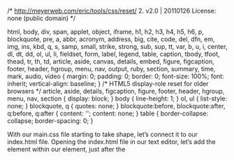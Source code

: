 /* http://meyerweb.com/eric/tools/css/reset/ 2. v2.0 | 20110126
  License: none (public domain)
*/

html, body, div, span, applet, object, iframe,
h1, h2, h3, h4, h5, h6, p, blockquote, pre,
a, abbr, acronym, address, big, cite, code,
del, dfn, em, img, ins, kbd, q, s, samp,
small, strike, strong, sub, sup, tt, var,
b, u, i, center,
dl, dt, dd, ol, ul, li,
fieldset, form, label, legend,
table, caption, tbody, tfoot, thead, tr, th, td,
article, aside, canvas, details, embed,
figure, figcaption, footer, header, hgroup,
menu, nav, output, ruby, section, summary,
time, mark, audio, video {
  margin: 0;
  padding: 0;
  border: 0;
  font-size: 100%;
  font: inherit;
  vertical-align: baseline;
}
/* HTML5 display-role reset for older browsers */
article, aside, details, figcaption, figure,
footer, header, hgroup, menu, nav, section {
  display: block;
}
body {
  line-height: 1;
}
ol, ul {
  list-style: none;
}
blockquote, q {
  quotes: none;
}
blockquote:before, blockquote:after,
q:before, q:after {
  content: '';
  content: none;
}
table {
  border-collapse: collapse;
  border-spacing: 0;
}

                  
With our main.css file starting to take shape, let’s connect it to our index.html file. Opening the index.html file in our text editor, let’s add the <link> element within our <head> element, just after the <title> element.

Because we’ll be referencing a style sheet within the <link> element, let’s add the relation attribute, rel, with a value of stylesheet.

We also want to include a hyperlink reference, using the href attribute, to our main.css file. Remember, our main.css file is saved within the “stylesheets” folder, which is inside the “assets” folder. Therefore, the href attribute value, which is the path to our main.css file, needs to be assets/stylesheets/main.css.

1
2
3
4
5
6
<head>
  <meta charset="utf-8">
  <title>Styles Conference</title>
  <link rel="stylesheet" href="assets/stylesheets/main.css">
</head>


